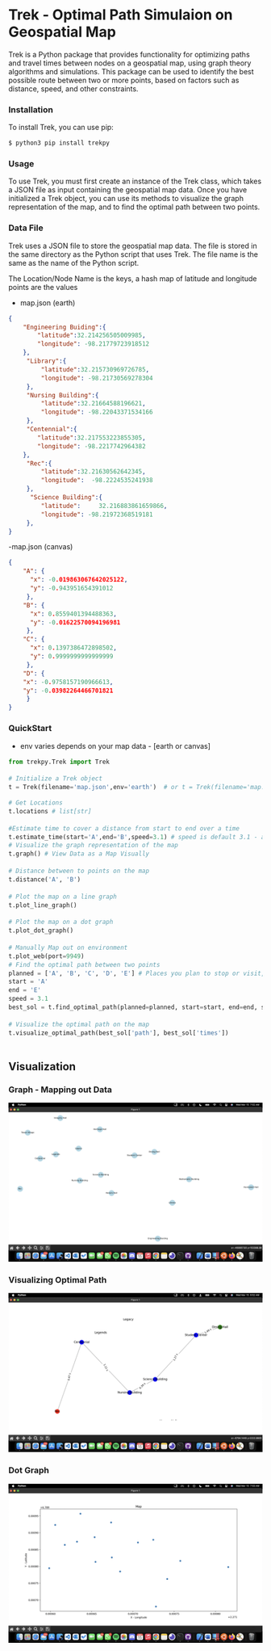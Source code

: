 # Trek - Optimal Path Simulaion on Geospatial Map

Trek is a Python package that provides functionality for optimizing paths and travel times between nodes on a geospatial map, using graph theory algorithms and simulations. This package can be used to identify the best possible route between two or more points, based on factors such as distance, speed, and other constraints.


### Installation
To install Trek, you can use pip:
```sh
$ python3 pip install trekpy
```

### Usage
To use Trek, you must first create an instance of the Trek class, which takes a JSON file as input containing the geospatial map data. Once you have initialized a Trek object, you can use its methods to visualize the graph representation of the map, and to find the optimal path between two points.
 
### Data File
Trek uses a JSON file to store the geospatial map data. The file is stored in the same directory as the Python script that uses Trek. The file name is the same as the name of the Python script.

The Location/Node Name is the keys, a hash map of latitude and longitude points are the values

- map.json (earth)
```json
{
    "Engineering Buiding":{
        "latitude":32.214256505009985,
        "longitude": -98.21779723918512
    },
     "Library":{
         "latitude":32.215730969726785,
         "longitude": -98.21730569278304
     },
     "Nursing Building":{
         "latitude":32.21664588196621,
         "longitude": -98.22043371534166
     },
     "Centennial":{
        "latitude":32.217553223855305,
        "longitude": -98.2217742964382
    },
     "Rec":{
         "latitude":32.21630562642345,
         "longitude":  -98.2224535241938
     },
      "Science Building":{
         "latitude":     32.216883861659866, 
         "longitude": -98.21972368519181
     },
}
```
-map.json (canvas)
```json
{
    "A": {
      "x": -0.019863067642025122,
      "y": -0.943951654391012
     }, 
    "B": {
      "x": 0.8559401394488363,
      "y": -0.01622570094196981
     }, 
    "C": {
      "x": 0.1397386472898502, 
      "y": 0.9999999999999999
     }, 
    "D": {
    "x": -0.9758157190966613,
    "y": -0.03982264466701821
     }
}
```
### QuickStart
- env varies depends on your map data - [earth or canvas]
```py
from trekpy.Trek import Trek     

# Initialize a Trek object
t = Trek(filename='map.json',env='earth')  # or t = Trek(filename='map.json',env='canvas')
```
```py
# Get Locations
t.locations # list[str]

#Estimate time to cover a distance from start to end over a time
t.estimate_time(start='A',end='B',speed=3.1) # speed is default 3.1 - average walking speed miles per hour - returns in minutes
# Visualize the graph representation of the map
t.graph() # View Data as a Map Visually

# Distance between to points on the map
t.distance('A', 'B')

# Plot the map on a line graph
t.plot_line_graph()

# Plot the map on a dot graph 
t.plot_dot_graph()

# Manually Map out on environment
t.plot_web(port=9949)
# Find the optimal path between two points
planned = ['A', 'B', 'C', 'D', 'E'] # Places you plan to stop or visit, include start and end
start = 'A'
end = 'E'
speed = 3.1
best_sol = t.find_optimal_path(planned=planned, start=start, end=end, speed=speed)

# Visualize the optimal path on the map
t.visualize_optimal_path(best_sol['path'], best_sol['times'])



```

## Visualization

### Graph - Mapping out Data
![](./images/2.png)

### Visualizing Optimal Path
![](./images/1.png)

### Dot Graph
![](./images/3.png)
